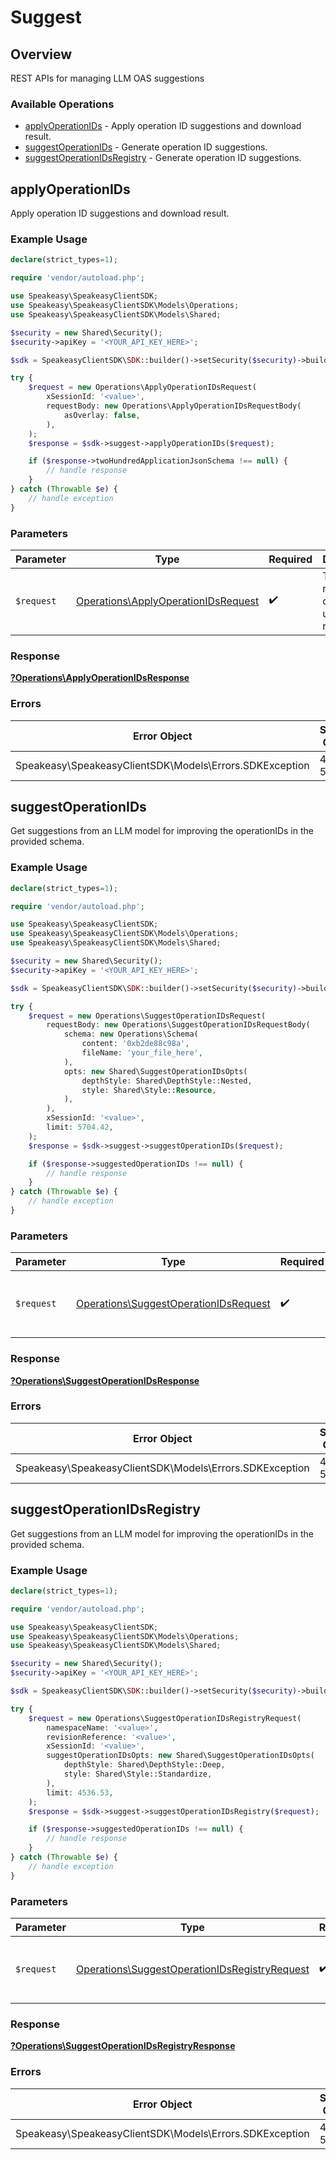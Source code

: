 # Suggest


## Overview

REST APIs for managing LLM OAS suggestions

### Available Operations

* [applyOperationIDs](#applyoperationids) - Apply operation ID suggestions and download result.
* [suggestOperationIDs](#suggestoperationids) - Generate operation ID suggestions.
* [suggestOperationIDsRegistry](#suggestoperationidsregistry) - Generate operation ID suggestions.

## applyOperationIDs

Apply operation ID suggestions and download result.

### Example Usage

```php
declare(strict_types=1);

require 'vendor/autoload.php';

use Speakeasy\SpeakeasyClientSDK;
use Speakeasy\SpeakeasyClientSDK\Models\Operations;
use Speakeasy\SpeakeasyClientSDK\Models\Shared;

$security = new Shared\Security();
$security->apiKey = '<YOUR_API_KEY_HERE>';

$sdk = SpeakeasyClientSDK\SDK::builder()->setSecurity($security)->build();

try {
    $request = new Operations\ApplyOperationIDsRequest(
        xSessionId: '<value>',
        requestBody: new Operations\ApplyOperationIDsRequestBody(
            asOverlay: false,
        ),
    );
    $response = $sdk->suggest->applyOperationIDs($request);

    if ($response->twoHundredApplicationJsonSchema !== null) {
        // handle response
    }
} catch (Throwable $e) {
    // handle exception
}
```

### Parameters

| Parameter                                                                                  | Type                                                                                       | Required                                                                                   | Description                                                                                |
| ------------------------------------------------------------------------------------------ | ------------------------------------------------------------------------------------------ | ------------------------------------------------------------------------------------------ | ------------------------------------------------------------------------------------------ |
| `$request`                                                                                 | [Operations\ApplyOperationIDsRequest](../../Models/Operations/ApplyOperationIDsRequest.md) | :heavy_check_mark:                                                                         | The request object to use for the request.                                                 |


### Response

**[?Operations\ApplyOperationIDsResponse](../../Models/Operations/ApplyOperationIDsResponse.md)**
### Errors

| Error Object                                            | Status Code                                             | Content Type                                            |
| ------------------------------------------------------- | ------------------------------------------------------- | ------------------------------------------------------- |
| Speakeasy\SpeakeasyClientSDK\Models\Errors.SDKException | 4xx-5xx                                                 | */*                                                     |

## suggestOperationIDs

Get suggestions from an LLM model for improving the operationIDs in the provided schema.

### Example Usage

```php
declare(strict_types=1);

require 'vendor/autoload.php';

use Speakeasy\SpeakeasyClientSDK;
use Speakeasy\SpeakeasyClientSDK\Models\Operations;
use Speakeasy\SpeakeasyClientSDK\Models\Shared;

$security = new Shared\Security();
$security->apiKey = '<YOUR_API_KEY_HERE>';

$sdk = SpeakeasyClientSDK\SDK::builder()->setSecurity($security)->build();

try {
    $request = new Operations\SuggestOperationIDsRequest(
        requestBody: new Operations\SuggestOperationIDsRequestBody(
            schema: new Operations\Schema(
                content: '0xb2de88c98a',
                fileName: 'your_file_here',
            ),
            opts: new Shared\SuggestOperationIDsOpts(
                depthStyle: Shared\DepthStyle::Nested,
                style: Shared\Style::Resource,
            ),
        ),
        xSessionId: '<value>',
        limit: 5704.42,
    );
    $response = $sdk->suggest->suggestOperationIDs($request);

    if ($response->suggestedOperationIDs !== null) {
        // handle response
    }
} catch (Throwable $e) {
    // handle exception
}
```

### Parameters

| Parameter                                                                                      | Type                                                                                           | Required                                                                                       | Description                                                                                    |
| ---------------------------------------------------------------------------------------------- | ---------------------------------------------------------------------------------------------- | ---------------------------------------------------------------------------------------------- | ---------------------------------------------------------------------------------------------- |
| `$request`                                                                                     | [Operations\SuggestOperationIDsRequest](../../Models/Operations/SuggestOperationIDsRequest.md) | :heavy_check_mark:                                                                             | The request object to use for the request.                                                     |


### Response

**[?Operations\SuggestOperationIDsResponse](../../Models/Operations/SuggestOperationIDsResponse.md)**
### Errors

| Error Object                                            | Status Code                                             | Content Type                                            |
| ------------------------------------------------------- | ------------------------------------------------------- | ------------------------------------------------------- |
| Speakeasy\SpeakeasyClientSDK\Models\Errors.SDKException | 4xx-5xx                                                 | */*                                                     |

## suggestOperationIDsRegistry

Get suggestions from an LLM model for improving the operationIDs in the provided schema.

### Example Usage

```php
declare(strict_types=1);

require 'vendor/autoload.php';

use Speakeasy\SpeakeasyClientSDK;
use Speakeasy\SpeakeasyClientSDK\Models\Operations;
use Speakeasy\SpeakeasyClientSDK\Models\Shared;

$security = new Shared\Security();
$security->apiKey = '<YOUR_API_KEY_HERE>';

$sdk = SpeakeasyClientSDK\SDK::builder()->setSecurity($security)->build();

try {
    $request = new Operations\SuggestOperationIDsRegistryRequest(
        namespaceName: '<value>',
        revisionReference: '<value>',
        xSessionId: '<value>',
        suggestOperationIDsOpts: new Shared\SuggestOperationIDsOpts(
            depthStyle: Shared\DepthStyle::Deep,
            style: Shared\Style::Standardize,
        ),
        limit: 4536.53,
    );
    $response = $sdk->suggest->suggestOperationIDsRegistry($request);

    if ($response->suggestedOperationIDs !== null) {
        // handle response
    }
} catch (Throwable $e) {
    // handle exception
}
```

### Parameters

| Parameter                                                                                                      | Type                                                                                                           | Required                                                                                                       | Description                                                                                                    |
| -------------------------------------------------------------------------------------------------------------- | -------------------------------------------------------------------------------------------------------------- | -------------------------------------------------------------------------------------------------------------- | -------------------------------------------------------------------------------------------------------------- |
| `$request`                                                                                                     | [Operations\SuggestOperationIDsRegistryRequest](../../Models/Operations/SuggestOperationIDsRegistryRequest.md) | :heavy_check_mark:                                                                                             | The request object to use for the request.                                                                     |


### Response

**[?Operations\SuggestOperationIDsRegistryResponse](../../Models/Operations/SuggestOperationIDsRegistryResponse.md)**
### Errors

| Error Object                                            | Status Code                                             | Content Type                                            |
| ------------------------------------------------------- | ------------------------------------------------------- | ------------------------------------------------------- |
| Speakeasy\SpeakeasyClientSDK\Models\Errors.SDKException | 4xx-5xx                                                 | */*                                                     |
